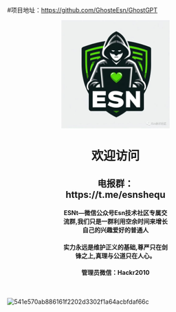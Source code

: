  

#项目地址：https://github.com/GhosteEsn/GhostGPT
<html>
<head>

</head>
<body>
<div align="center" style="width: 50%; margin: auto;">
	<img src="logo.png">
	<h1>欢迎访问 </h1>
	<h2>电报群：https://t.me/esnshequ</h2>
	<h4>ESNt—微信公众号Esn技术社区专属交流群,我们只是一群利用空余时间来增长自己的兴趣爱好的普通人</h4>
	<h4>实力永远是维护正义的基础,尊严只在剑锋之上,真理与公道只在人心。</h4>
	<h4>管理员微信：Hackr2010</h4>
	<br>




</div>
</body>
</html>


![541e570ab886161f2202d3302f1a64acbfdaf66c](https://github.com/GhosteEsn/esnshequ/assets/149897050/8b4a4159-ec9e-4c54-b232-3c5d8e071577)
